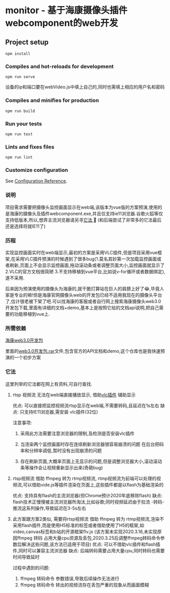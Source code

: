 # monitor - 基于海康摄像头插件webcomponent的web开发

## Project setup
```
npm install
```

### Compiles and hot-reloads for development
```
npm run serve
```

设备的ip和端口要在webVideo.js中填上自己的,同时也需填上相应的用户名和密码

### Compiles and minifies for production

```
npm run build
```

### Run your tests
```
npm run test
```

### Lints and fixes files
```
npm run lint
```

### Customize configuration
See [Configuration Reference](https://cli.vuejs.org/config/).

### 说明
项目需求需要把摄像头监控画面显示在web端,该版本为vue版的方案预演,使用的是海康的摄像头及插件webcomponent.exe,并且仅支持ie11浏览器.谷歌火狐等仅支持低版本,所以,想弄主流浏览器请另寻[它法 ​](#它法):new_moon_with_face:   (和后端尝试了非常多的它法最后还是选择将就IE11了)

### 历程
实现监控画面实时在web端显示,最初的方案是采用VLC插件,但是项目采用vue框架,在采用VLC插件预演的时候遇到了很多bug(1.莫名其妙第一次加载监控画面或者刷新,页面上不会显示监控画面,拖动滚动条或者调整页面大小,监控画面就显示了 2.VLC的官方文档很简陋 3.不支持移植到vue平台,比如说v-for循环或者数据绑定),遂不采用.

后来因为预演使用的摄像头为海康的,就干脆打算站在巨人的肩膀上好了:joy:,毕竟人家是专业的嘛!但是海康官网摄像头web的开发包已经不适用我现在的摄像头平台了,估计很老被下架了吧.可以找海康的客服或者自行网上搜索海康摄像头web3.0开发包下载,里面有详细的文档+demo,基本上是按照它给的文档api说明,把自己需要的功能移植到vue上.

### 所需依赖

[海康web3.0开发包](https://github.com/Joker-Yi/monitor-demo)

里面的[web3.0开发包.rar](https://github.com/Joker-Yi/monitor-demo/blob/master/web3.0开发包.rar)文件,包含官方的API文档和demo,这个仓库也是我快速预演的一个初步方案

### 它法

这里列举的它法都在网上有资料,可自行查找.

1. rtsp 视频流 无法在web端直接播放显示, 借助[vlc插件](https://mirrors.tuna.tsinghua.edu.cn/videolan-ftp/vlc/3.0.8/win32/vlc-3.0.8-win32.exe) 辅助显示

   优点: 可以直接把监控视频流rtsp显示在web端,不需要转码,且延迟在1s左右
   缺点: 只支持IE11浏览器,需安装 vlc插件(32位)

   注意事项:

   1. 采用此方法需要注意浏览器的限制,及检测是否安装vlc插件

   2. 当渲染两个监控画面时存在连续刷新浏览器很容易崩溃的问题
      在后台把码率和分辨率调低,暂时没有出现崩溃的问题

   3. 存在刷新页面,大概率页面上无显示的问题,但是调整浏览器大小,滚动滚动条等操作会让视频重新显示出来(奇葩bug)

2. rtsp视频流 借助 ffmpeg 转为 rtmp视频流,  rtmp视频流为前端可以处理的视频流,可以借助vide.js等插件渲染在页面上,这些插件都是以flash为基础渲染的

   优点: 支持具有flash的主流浏览器(但Chrome预计2020年底移除flash)
   缺点: flash技术正慢慢被主流浏览器所淘汰,比如谷歌;同时视频延迟由于拉流 -转码- 推流这系列操作,导致延迟在3-5s左右

3. 此方案跟方案2类似, 需要将rtsp视频流 借助 ffmpeg 转为 rtmp视频流,渲染不采用flash插件,而是使用H5标准的标签或者借助使用了H5的框架,如video,canvas标签和b站的开源框架flv.js (该方案未实现2020.3.16,未实现原因ffmpeg 转码 占用大量cpu资源及丢包,2020.3.25后调整ffmpeg转码命令参数后解决这些问题,该方法已适用于项目)
   优点: 可以不借助vlc插件和flash插件,同时可以兼容主流浏览器
   缺点: 后端转码需要占用大量cpu,同时转码也需要时间导致延时

   过程中遇到的问题:

   1. ffmpeg 转码命令 参数错误,导致后续操作无法进行
   2. ffmpeg 转码命令 转出的视频流存在丢包严重的现象从而画面模糊

